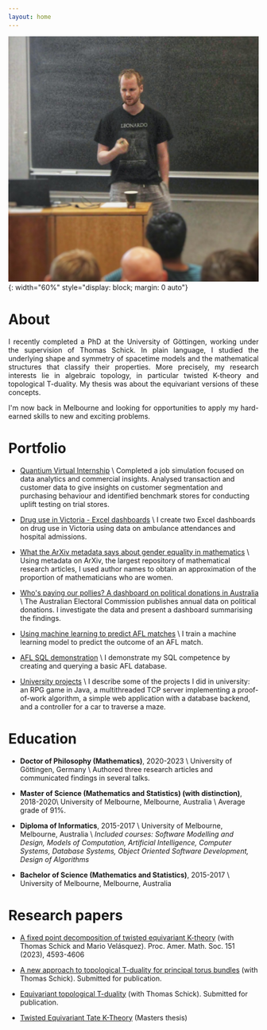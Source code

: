 ```yaml
---
layout: home
---
```


<!--
![profilepic](docs/assets/profile.png){: width="300" style="float: left; margin-right: 3em;"}
-->

<!--
![ytmpic](docs/assets/botanic.jpg){: width="60%" style="display: block; margin: 0 auto"}
-->

![ytmpic](docs/assets/ytm-cropped.jpg){: width="60%" style="display: block; margin: 0 auto"}

# About

<p align="justify">
I recently completed a PhD at the University of Göttingen, working under the supervision of Thomas Schick. 
In plain language, I studied the underlying shape and symmetry of spacetime models and the mathematical structures that classify their properties.
More precisely, my research interests lie in algebraic topology, in particular twisted K-theory and topological T-duality.
My thesis was about the equivariant versions of these concepts.
</p>

<p align="justify">
I'm now back in Melbourne and looking for opportunities to apply my hard-earned skills to new and exciting problems.
</p>

# Portfolio

- [Quantium Virtual Internship](/TomJDove/portfolio/quantium) \\
Completed a job simulation focused on data analytics and commercial insights. 
Analysed transaction and customer data to give insights on customer segmentation and purchasing behaviour and identified benchmark stores for conducting uplift testing on trial stores.

- [Drug use in Victoria - Excel dashboards](/TomJDove/portfolio/drugs-victoria) \\
    I create two Excel dashboards on drug use in Victoria using data on ambulance attendances and hospital admissions.

- [What the ArXiv metadata says about gender equality in mathematics](/TomJDove/portfolio/arxiv-gender) \\
    Using metadata on ArXiv, the largest repository of mathematical
research articles, I used author names to obtain an approximation of the proportion of mathematicians who are
women.

- [Who's paying our pollies? A dashboard on political donations in Australia](/TomJDove/portfolio/political-donations) \\
The Australian Electoral Commission publishes annual data on political
donations. I investigate the data and present a dashboard summarising the findings.

- [Using machine learning to predict AFL matches](/TomJDove/portfolio/afl-prediction) \\
I train a machine learning model to predict the outcome of an AFL match. 
  
- [AFL SQL demonstration](/TomJDove/portfolio/afl-sql) \\
I demonstrate my SQL competence by creating and querying a basic AFL database.

- [University projects](/TomJDove/portfolio/university-projects) \\
I describe some of the projects I did in university: an RPG game in Java, a multithreaded TCP server implementing a proof-of-work algorithm, a simple web application with a database backend, and a controller for a car to traverse a maze. 


# Education

- **Doctor of Philosophy (Mathematics)**, 2020-2023 \\
University of Göttingen, Germany \\
Authored three research articles and communicated findings in several talks.

- **Master of Science (Mathematics and Statistics) (with distinction)**, 2018-2020\\
University of Melbourne, Melbourne, Australia \\
Average grade of 91%.

- **Diploma of Informatics**, 2015-2017 \\
University of Melbourne, Melbourne, Australia \\
*Included courses: Software Modelling and Design, Models of Computation, Artificial Intelligence, Computer Systems, Database Systems, Object Oriented Software Development, Design of Algorithms*

- **Bachelor of Science (Mathematics and Statistics)**, 2015-2017 \\
University of Melbourne, Melbourne, Australia


# Research papers

- [A fixed point decomposition of twisted equivariant K-theory](https://arxiv.org/abs/2202.05788) (with Thomas Schick and Mario Velásquez). Proc. Amer. Math. Soc. 151 (2023), 4593-4606

- [A new approach to topological T-duality for principal torus bundles](https://arxiv.org/abs/2104.05984) (with Thomas Schick). Submitted for publication.

- [Equivariant topological T-duality](https://arxiv.org/abs/2310.06064) (with Thomas Schick). Submitted for publication.

- [Twisted Equivariant Tate K-Theory](https://arxiv.org/abs/1912.02374) (Masters thesis)



